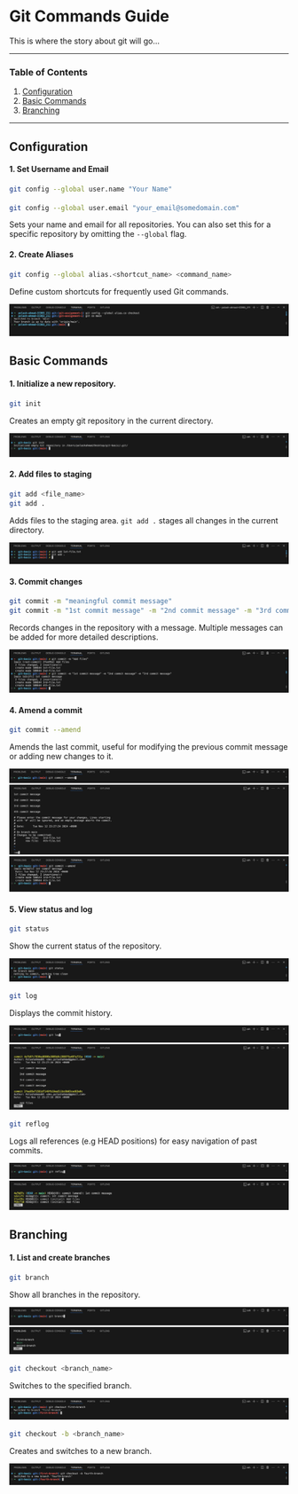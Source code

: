 # Git Commands Guide

This is where the story about git will go...

---

### Table of Contents

1. [Configuration](#configuration)
2. [Basic Commands](#basic-commands)
3. [Branching](#branching)

---

## Configuration

#### 1. Set Username and Email

```bash
git config --global user.name "Your Name"

git config --global user.email "your_email@somedomain.com"
```

Sets your name and email for all repositories. You can also set this for a specific repository by omitting the `--global` flag.

#### 2. Create Aliases

```bash
git config --global alias.<shortcut_name> <command_name>
```

Define custom shortcuts for frequently used Git commands.

![git alias](screenshots/git-alias.png)

## Basic Commands

#### 1. Initialize a new repository.

```bash
git init
```

Creates an empty git repository in the current directory.

![git init](screenshots/git-init.png)

#### 2. Add files to staging

```bash
git add <file_name>
git add .
```

Adds files to the staging area. `git add .` stages all changes in the current directory.

![git add](screenshots/git-add.png)

#### 3. Commit changes

```bash
git commit -m "meaningful commit message"
git commit -m "1st commit message" -m "2nd commit message" -m "3rd commit message"
```

Records changes in the repository with a message. Multiple messages can be added for more detailed descriptions.

![git commit](screenshots/git-commit.png)

#### 4. Amend a commit

```bash
git commit --amend
```

Amends the last commit, useful for modifying the previous commit message or adding new changes to it.

![git amend](screenshots/git-amend-1.png)
![git amend](screenshots/git-amend-2.png)
![git amend](screenshots/git-amend-3.png)

#### 5. View status and log

```bash
git status
```

Show the current status of the repository.

![git status](screenshots/git-status.png)

```bash
git log
```

Displays the commit history.

![git log](screenshots/git-log-1.png)
![git log](screenshots/git-log-2.png)

```bash
git reflog
```

Logs all references (e.g HEAD positions) for easy navigation of past commits.

![git reflog](screenshots/git-reflog-1.png)
![git reflog](screenshots/git-ref-log-2.png)

## Branching

#### 1. List and create branches

```bash
git branch
```

Show all branches in the repository.

![git branch](screenshots/git-branch-1.png)
![git branch](screenshots/git-branch-2.png)

```bash
git checkout <branch_name>
```

Switches to the specified branch.

![git checkout](screenshots/git-checkout.png)

```bash
git checkout -b <branch_name>
```

Creates and switches to a new branch.

![git checkout -b](screenshots/git-create-checkout.png)
